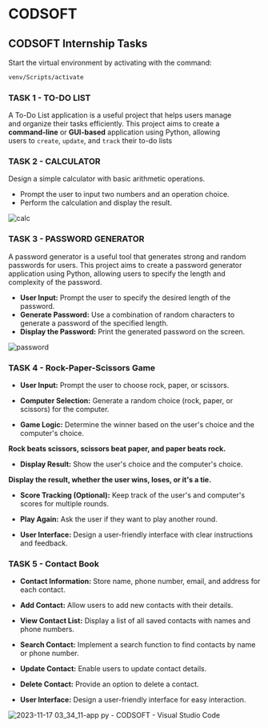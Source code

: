 # CODSOFT

## CODSOFT Internship Tasks

Start the virtual environment by activating with the command:

```bash
venv/Scripts/activate
```

### TASK 1 - TO-DO LIST

A To-Do List application is a useful project that helps users manage<br>
and organize their tasks efficiently. This project aims to create a<br>
**command-line** or **GUI-based** application using Python, allowing<br>
users to `create`, `update`, and `track` their to-do lists

### TASK 2 - CALCULATOR

Design a simple calculator with basic arithmetic operations.

-   Prompt the user to input two numbers and an operation choice.
-   Perform the calculation and display the result.

![calc](https://github.com/wxllxngton/CODSOFT/assets/79745456/a9199d98-9dd5-46bf-b80f-192d536200dd)

### TASK 3 - PASSWORD GENERATOR

<par>
A password generator is a useful tool that generates strong and random passwords for users.
This project aims to create a password generator application using Python, allowing users to specify the length and complexity of the password.
</par>

-   **User Input:** Prompt the user to specify the desired length of the password.
-   **Generate Password:** Use a combination of random characters to generate a password of the specified length.
-   **Display the Password:** Print the generated password on the screen.

![password](https://github.com/wxllxngton/CODSOFT/assets/79745456/043e4f1e-1fe9-4d17-af0e-461bb14000e1)

### TASK 4 - Rock-Paper-Scissors Game

-   **User Input:** Prompt the user to choose rock, paper, or scissors.

-   **Computer Selection:** Generate a random choice (rock, paper, or scissors) for the computer.

-   **Game Logic:** Determine the winner based on the user's choice and the computer's choice.

**Rock beats scissors, scissors beat paper, and paper beats rock.**

-   **Display Result:** Show the user's choice and the computer's choice.

**Display the result, whether the user wins, loses, or it's a tie.**

-   **Score Tracking (Optional):** Keep track of the user's and computer's scores for multiple rounds.

-   **Play Again:** Ask the user if they want to play another round.

-   **User Interface:** Design a user-friendly interface with clear instructions and feedback.

### TASK 5 - Contact Book

-   **Contact Information:** Store name, phone number, email, and address for each contact.

-   **Add Contact:** Allow users to add new contacts with their details.

-   **View Contact List:** Display a list of all saved contacts with names and phone numbers.
-   **Search Contact:** Implement a search function to find contacts by name or phone number.

-   **Update Contact:** Enable users to update contact details.
-   **Delete Contact:** Provide an option to delete a contact.

-   **User Interface:** Design a user-friendly interface for easy interaction.

![2023-11-17 03_34_11-app py - CODSOFT - Visual Studio Code](https://github.com/wxllxngton/CODSOFT/assets/79745456/557588f2-9e77-42be-a150-ae2be7718925)
